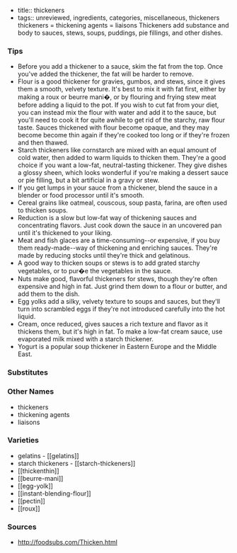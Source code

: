 - title:: thickeners
- tags:: unreviewed, ingredients, categories, miscellaneous, thickeners
thickeners = thickening agents = liaisons Thickeners add substance and body to sauces, stews, soups, puddings, pie fillings, and other dishes.

### Tips
* Before you add a thickener to a sauce, skim the fat from the top. Once you've added the thickener, the fat will be harder to remove.
* Flour is a good thickener for gravies, gumbos, and stews, since it gives them a smooth, velvety texture. It's best to mix it with fat first, either by making a roux or beurre mani�, or by flouring and frying stew meat before adding a liquid to the pot. If you wish to cut fat from your diet, you can instead mix the flour with water and add it to the sauce, but you'll need to cook it for quite awhile to get rid of the starchy, raw flour taste. Sauces thickened with flour become opaque, and they may become become thin again if they're cooked too long or if they're frozen and then thawed.
* Starch thickeners like cornstarch are mixed with an equal amount of cold water, then added to warm liquids to thicken them. They're a good choice if you want a low-fat, neutral-tasting thickener. They give dishes a glossy sheen, which looks wonderful if you're making a dessert sauce or pie filling, but a bit artificial in a gravy or stew.
* If you get lumps in your sauce from a thickener, blend the sauce in a blender or food processor until it's smooth.
* Cereal grains like oatmeal, couscous, soup pasta, farina, are often used to thicken soups.
* Reduction is a slow but low-fat way of thickening sauces and concentrating flavors. Just cook down the sauce in an uncovered pan until it's thickened to your liking.
* Meat and fish glaces are a time-consuming--or expensive, if you buy them ready-made--way of thickening and enriching sauces. They're made by reducing stocks until they're thick and gelatinous.
* A good way to thicken soups or stews is to add grated starchy vegetables, or to pur�e the vegetables in the sauce.
* Nuts make good, flavorful thickeners for stews, though they're often expensive and high in fat. Just grind them down to a flour or butter, and add them to the dish.
* Egg yolks add a silky, velvety texture to soups and sauces, but they'll turn into scrambled eggs if they're not introduced carefully into the hot liquid.
* Cream, once reduced, gives sauces a rich texture and flavor as it thickens them, but it's high in fat. To make a low-fat cream sauce, use evaporated milk mixed with a starch thickener.
* Yogurt is a popular soup thickener in Eastern Europe and the Middle East.

### Substitutes


### Other Names

* thickeners
* thickening agents
* liaisons

### Varieties

* gelatins - [[gelatins]]
* starch thickeners - [[starch-thickeners]]
* [[thickenthin]]
* [[beurre-mani]]
* [[egg-yolk]]
* [[instant-blending-flour]]
* [[pectin]]
* [[roux]]

### Sources
* http://foodsubs.com/Thicken.html
